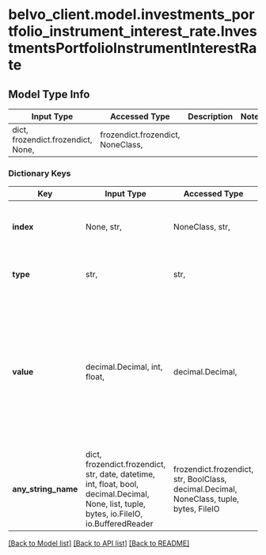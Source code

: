 # belvo_client.model.investments_portfolio_instrument_interest_rate.InvestmentsPortfolioInstrumentInterestRate

## Model Type Info
Input Type | Accessed Type | Description | Notes
------------ | ------------- | ------------- | -------------
dict, frozendict.frozendict, None,  | frozendict.frozendict, NoneClass,  |  | 

### Dictionary Keys
Key | Input Type | Accessed Type | Description | Notes
------------ | ------------- | ------------- | ------------- | -------------
**index** | None, str,  | NoneClass, str,  | If applicable, the index type that the &#x60;interest_rates.value&#x60; is calculated against. | 
**type** | str,  | str,  | How often the interest rate is calculated on the instrument. | 
**value** | decimal.Decimal, int, float,  | decimal.Decimal,  | The interest rate for the instrument, in percent.   ℹ️  **Note:** If the &#x60;interest_rate.index&#x60; is present, this value is a percentage of the index. For example, if &#x60;interest_rate.index&#x60; &#x3D; &#x60;CDI&#x60; and &#x60;interest_rate.value&#x60; &#x3D; &#x60;90&#x60;, then the total interest rate applied is 90% of the CDI.  | value must be a 32 bit float
**any_string_name** | dict, frozendict.frozendict, str, date, datetime, int, float, bool, decimal.Decimal, None, list, tuple, bytes, io.FileIO, io.BufferedReader | frozendict.frozendict, str, BoolClass, decimal.Decimal, NoneClass, tuple, bytes, FileIO | any string name can be used but the value must be the correct type | [optional]

[[Back to Model list]](../../README.md#documentation-for-models) [[Back to API list]](../../README.md#documentation-for-api-endpoints) [[Back to README]](../../README.md)

